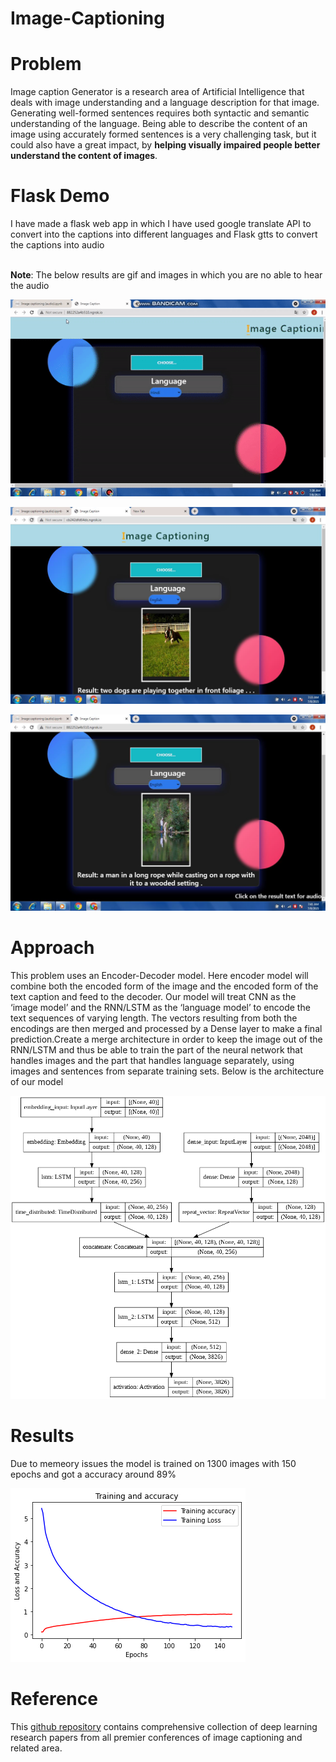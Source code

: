 # Image-Captioning

# Problem
Image caption Generator is a research area of Artificial Intelligence that deals with image understanding and a language description for that image. Generating well-formed sentences requires both syntactic and semantic understanding of the language. Being able to describe the content of an image using accurately formed sentences is a very challenging task, but it could also have a great impact, by **helping visually impaired people better understand the content of images**. 

# Flask Demo
I have made a flask web app in which I have used google translate API to convert into the captions into different languages and Flask gtts to convert the captions into audio
<br>
<br>

**Note**: The below results are gif and images in which you are no able to hear the audio

![](https://github.com/dikshabhati1/Image-Captioning/blob/main/results/ezgif.com-gif-maker%20(1).gif)<br>

![](results/result1.JPG)<br>


![](results/result2.JPG)<br>





# Approach
This problem uses an Encoder-Decoder model. Here encoder model will combine both the encoded form of the image and the encoded form of the text caption and feed to the decoder.
Our model will treat CNN as the ‘image model’ and the RNN/LSTM as the ‘language model’ to encode the text sequences of varying length. The vectors resulting from both the encodings are then merged and processed by a Dense layer to make a final prediction.Create a merge architecture in order to keep the image out of the RNN/LSTM and thus be able to train the part of the neural network that handles images and the part that handles language separately, using images and sentences from separate training sets. 
Below is the architecture of our model

![](model-architecture.png)

# Results
Due to memeory issues the model is trained on 1300 images with 150 epochs and got a accuracy around 89%

![](results/accuracy.png)

# Reference
This [github repository](https://github.com/zhjohnchan/awesome-image-captioning) contains comprehensive collection of deep learning research papers from all premier conferences of image captioning and related area.
